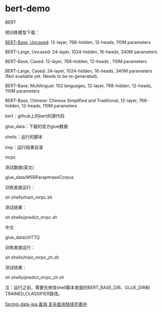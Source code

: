 # bert-demo

BERT

预训练模型下载：

[BERT-Base, Uncased](https://storage.googleapis.com/bert_models/2018_10_18/uncased_L-12_H-768_A-12.zip): 12-layer, 768-hidden, 12-heads, 110M parameters

BERT-Large, Uncased: 24-layer, 1024-hidden, 16-heads, 340M parameters

BERT-Base, Cased: 12-layer, 768-hidden, 12-heads , 110M parameters

BERT-Large, Cased: 24-layer, 1024-hidden, 16-heads, 340M parameters (Not available yet. Needs to be re-generated).

BERT-Base, Multilingual: 102 languages, 12-layer, 768-hidden, 12-heads, 110M parameters

BERT-Base, Chinese: Chinese Simplified and Traditional, 12-layer, 768-hidden, 12-heads, 110M parameters

bert：github上的bert的源代码

glue_data：下载的官方glue数据

shells：运行的脚本

tmp：运行结果目录

mrpc

测试数据(英文)

glue_data/MSRParaphraseCorpus

训练直接运行：

sh shells/train_mrpc.sh

测试结果：

sh shells/predict_mrpc.sh

中文

glue_data/zhTTQ

训练直接运行：

sh shells/train_mrpc_zh.sh

测试结果：

sh shells/predict_mrpc_zh.sh

注：运行之前，需要先修改shell脚本里面的BERT_BASE_DIR、GLUE_DIR和TRAINED_CLASSIFIER路径。

[Spring-data-jpa 查询  复杂查询陆续完善中](http://www.cnblogs.com/sxdcgaq8080/p/7894828.html)
